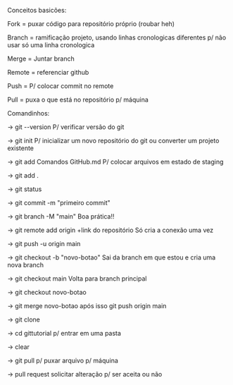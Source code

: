 Conceitos basicões: 

Fork = puxar código para repositório próprio (roubar heh) 

Branch = ramificação projeto, usando linhas cronologicas diferentes p/ não usar só uma linha cronologica 

Merge = Juntar branch

Remote = referenciar github

Push = P/ colocar commit no remote 

Pull = puxa o que está no repositório p/ máquina 

Comandinhos: 

-> git --version
P/ verificar versão do git 

-> git init 
P/ inicializar um novo repositório do git ou converter um projeto existente

-> git add Comandos GitHub.md
P/ colocar arquivos em estado de staging 

-> git add . 

-> git status 

-> git commit -m "primeiro commit"

-> git branch -M "main" 
Boa prática!! 

-> git remote add origin +link do repositório
Só cria a conexão uma vez

-> git push -u origin main 

-> git checkout -b "novo-botao"
Sai da branch em que estou e cria uma nova branch 

-> git checkout main 
Volta para branch principal 

-> git checkout novo-botao

-> git merge novo-botao
após isso git push origin main 

-> git clone 

-> cd gittutorial
p/ entrar em uma pasta

-> clear 

-> git pull
p/ puxar arquivo p/ máquina

-> pull request 
solicitar alteração p/ ser aceita ou não